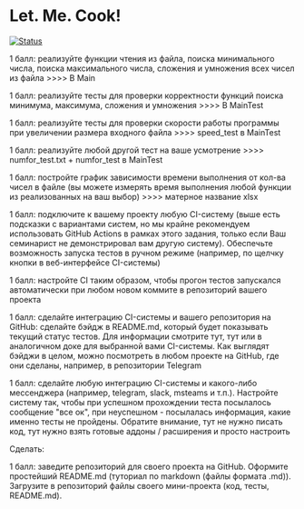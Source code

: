 # Let. Me. Cook!
[![Status](https://github.com/general-suluguni/TZ2_MAIN_REPO/actions/workflows/CI_script.yml/badge.svg?branch=master)](https://github.com/general-suluguni/TZ2_MAIN_REPO/actions/workflows/CI_script.yml)

1 балл: реализуйте функции чтения из файла, поиска минимального числа, поиска максимального числа, сложения и умножения всех чисел из файла >>>> В Main

1 балл: реализуйте тесты для проверки корректности функций поиска минимума, максимума, сложения и умножения >>>> В MainTest

1 балл: реализуйте тесты для проверки скорости работы программы при увеличении размера входного файла >>>> speed_test в MainTest

1 балл: реализуйте любой другой тест на ваше усмотрение >>>> numfor_test.txt + numfor_test в MainTest

1 балл: постройте график зависимости времени выполнения от кол-ва чисел в файле (вы можете измерять время выполнения любой функции из реализованных на ваш выбор) >>>> матерное название xlsx

1 балл: подключите к вашему проекту любую CI-систему (выше есть подсказки с вариантами систем, но мы крайне рекомендуем использовать GitHub Actions в рамках этого задания, только если Ваш семинарист не демонстрировал вам другую систему). Обеспечьте возможность запуска тестов в ручном режиме (например, по щелчку кнопки в веб-интерфейсе CI-системы)

1 балл: настройте CI таким образом, чтобы прогон тестов запускался автоматически при любом новом коммите в репозиторий вашего проекта

1 балл: сделайте интеграцию CI-системы и вашего репозитория на GitHub: сделайте бэйдж в README.md, который будет показывать текущий статус тестов. Для информации смотрите тут, тут или в аналогичном доке для выбранной вами CI-системы. Как выглядят бэйджи в целом, можно посмотреть в любом проекте на GitHub, где они сделаны, например, в репозитории Telegram

1 балл: сделайте любую интеграцию CI-системы и какого-либо мессенджера (например, telegram, slack, msteams и т.п.). Настройте систему так, чтобы при успешном прохождении теста посылалось сообщение "все ок", при неуспешном - посылалась информация, какие именно тесты не пройдены. Обратите внимание, тут не нужно писать код, тут нужно взять готовые аддоны / расширения и просто настроить

Сделать:

1 балл: заведите репозиторий для своего проекта на GitHub. Оформите простейший README.md (туториал по markdown (файлы формата .md)). Загрузите в репозиторий файлы своего мини-проекта (код, тесты, README.md).
